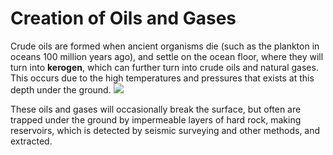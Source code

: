 # Creation of Oils and Gases
Crude oils are formed when ancient organisms die (such as the plankton in oceans 100 million years ago), and settle on the ocean floor, where they will turn into **kerogen**, which can further turn into crude oils and natural gases. This occurs due to the high temperatures and pressures that exists at this depth under the ground.
<img src="https://mint-garden.netlify.app/assets/Creation-of-Oil-and-Gas.png" style="max-width:100%;height:auto">

These oils and gases will occasionally break the surface, but often are trapped under the ground by impermeable layers of hard rock, making reservoirs, which is detected by seismic surveying and other methods, and extracted.